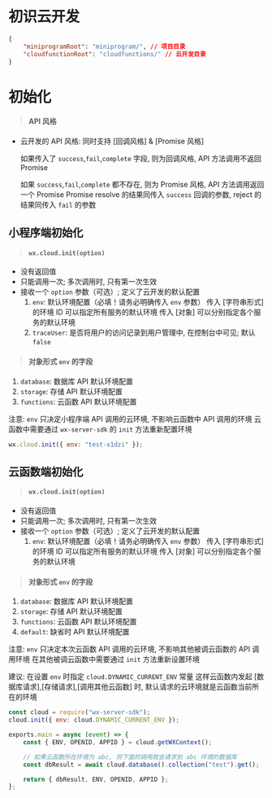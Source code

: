 # 初识云开发

```json
{
    "miniprogramRoot": "miniprogram/", // 项目目录
    "cloudfunctionRoot": "cloudfunctions/" // 云开发目录
}
```

# 初始化

> #### API 风格

-   云开发的 API 风格: 同时支持 [回调风格] & [Promise 风格]

    如果传入了 `success`,`fail`,`complete` 字段, 则为回调风格, API 方法调用不返回 Promise

    如果 `success`,`fail`,`complete` 都不存在, 则为 Promise 风格, API 方法调用返回一个 Promise
    Promise resolve 的结果同传入 `success` 回调的参数, reject 的结果同传入 `fail` 的参数

## 小程序端初始化

> #### `wx.cloud.init(option)`

-   没有返回值
-   只能调用一次; 多次调用时, 只有第一次生效
-   接收一个 `option` 参数（可选）; 定义了云开发的默认配置
    1. `env`: 默认环境配置（必填！请务必明确传入 `env` 参数）
       传入 [字符串形式] 的环境 ID 可以指定所有服务的默认环境
       传入 [对象] 可以分别指定各个服务的默认环境
    2. `traceUser`: 是否将用户的访问记录到用户管理中, 在控制台中可见; 默认 `false`

> #### 对象形式 `env` 的字段

1. `database`: 数据库 API 默认环境配置
2. `storage`: 存储 API 默认环境配置
3. `functions`: 云函数 API 默认环境配置

注意: `env` 只决定小程序端 API 调用的云环境, 不影响云函数中 API 调用的环境
云函数中需要通过 `wx-server-sdk` 的 `init` 方法重新配置环境

```js
wx.cloud.init({ env: "test-x1dzi" });
```

## 云函数端初始化

> #### `wx.cloud.init(option)`

-   没有返回值
-   只能调用一次; 多次调用时, 只有第一次生效
-   接收一个 `option` 参数（可选）; 定义了云开发的默认配置
    1. `env`: 默认环境配置（必填！请务必明确传入 `env` 参数）
       传入 [字符串形式] 的环境 ID 可以指定所有服务的默认环境
       传入 [对象] 可以分别指定各个服务的默认环境

> #### 对象形式 `env` 的字段

1. `database`: 数据库 API 默认环境配置
2. `storage`: 存储 API 默认环境配置
3. `functions`: 云函数 API 默认环境配置
4. `default`: 缺省时 API 默认环境配置

注意: `env` 只决定本次云函数 API 调用的云环境, 不影响其他被调云函数的 API 调用环境
在其他被调云函数中需要通过 `init` 方法重新设置环境

建议: 在设置 `env` 时指定 `cloud.DYNAMIC_CURRENT_ENV` 常量
这样云函数内发起 [数据库请求],[存储请求],[调用其他云函数] 时, 默认请求的云环境就是云函数当前所在的环境

```js
const cloud = require("wx-server-sdk");
cloud.init({ env: cloud.DYNAMIC_CURRENT_ENV });

exports.main = async (event) => {
    const { ENV, OPENID, APPID } = cloud.getWXContext();

    // 如果云函数所在环境为 abc, 则下面的调用就会请求到 abc 环境的数据库
    const dbResult = await cloud.database().collection("test").get();

    return { dbResult, ENV, OPENID, APPID };
};
```
